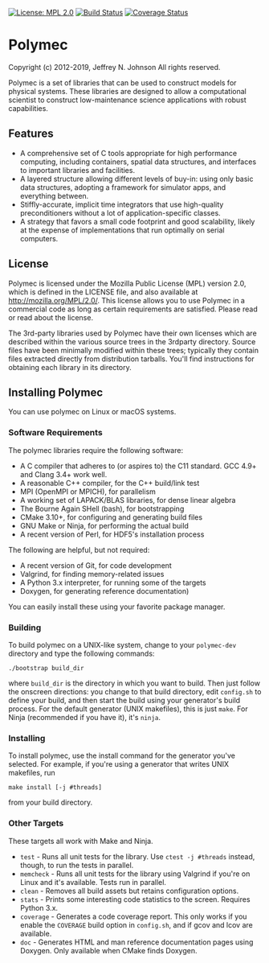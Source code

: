 [![License: MPL 2.0](https://img.shields.io/badge/License-MPL%202.0-brightgreen.svg)](https://opensource.org/licenses/MPL-2.0)
[![Build Status](https://travis-ci.org/polymec/polymec-dev.svg?branch=master)](https://travis-ci.org/polymec/polymec-dev)
[![Coverage Status](https://codecov.io/gh/polymec/polymec-dev/branch/master/graph/badge.svg)](https://codecov.io/gh/polymec/polymec-dev)

# Polymec

Copyright (c) 2012-2019, Jeffrey N. Johnson
All rights reserved.

Polymec is a set of libraries that can be used to construct models for 
physical systems. These libraries are designed to allow a computational 
scientist to construct low-maintenance science applications with robust 
capabilities. 

## Features

* A comprehensive set of C tools appropriate for high performance computing, 
  including containers, spatial data structures, and interfaces to important 
  libraries and facilities.
* A layered structure allowing different levels of buy-in: using only 
  basic data structures, adopting a framework for simulator apps, and 
  everything between.
* Stiffly-accurate, implicit time integrators that use high-quality 
  preconditioners without a lot of application-specific classes.
* A strategy that favors a small code footprint and good scalability, likely 
  at the expense of implementations that run optimally on serial computers.

## License

Polymec is licensed under the Mozilla Public License (MPL) version 2.0, which 
is defined in the LICENSE file, and also available at http://mozilla.org/MPL/2.0/.
This license allows you to use Polymec in a commercial code as long as 
certain requirements are satisfied. Please read or read about the license.

The 3rd-party libraries used by Polymec have their own licenses which are 
described within the various source trees in the 3rdparty directory. Source 
files have been minimally modified within these trees; typically they contain 
files extracted directly from distribution tarballs. You'll find instructions 
for obtaining each library in its directory.

## Installing Polymec

You can use polymec on Linux or macOS systems.

### Software Requirements

The polymec libraries require the following software:

* A C compiler that adheres to (or aspires to) the C11 standard. 
  GCC 4.9+ and Clang 3.4+ work well.
* A reasonable C++ compiler, for the C++ build/link test
* MPI (OpenMPI or MPICH), for parallelism
* A working set of LAPACK/BLAS libraries, for dense linear algebra
* The Bourne Again SHell (bash), for bootstrapping
* CMake 3.10+, for configuring and generating build files
* GNU Make or Ninja, for performing the actual build
* A recent version of Perl, for HDF5's installation process

The following are helpful, but not required: 

* A recent version of Git, for code development
* Valgrind, for finding memory-related issues
* A Python 3.x interpreter, for running some of the targets
* Doxygen, for generating reference documentation)

You can easily install these using your favorite package manager.

### Building 

To build polymec on a UNIX-like system, change to your `polymec-dev` directory 
and type the following commands:

```
./bootstrap build_dir
```

where `build_dir` is the directory in which you want to build. Then just 
follow the onscreen directions: you change to that build directory, edit 
`config.sh` to define your build, and then start the build using your 
generator's build process. For the default generator (UNIX makefiles), this 
is just `make`. For Ninja (recommended if you have it), it's `ninja`.

### Installing

To install polymec, use the install command for the generator you've selected.
For example, if you're using a generator that writes UNIX makefiles, run

```
make install [-j #threads]
```

from your build directory. 

### Other Targets

These targets all work with Make and Ninja.

* `test` - Runs all unit tests for the library. Use `ctest -j #threads` instead, though, to run the tests in parallel.
* `memcheck` - Runs all unit tests for the library using Valgrind if you're on Linux and it's available. Tests run in parallel.
* `clean` - Removes all build assets but retains configuration options.
* `stats` - Prints some interesting code statistics to the screen. Requires Python 3.x.
* `coverage` - Generates a code coverage report. This only works if you enable the `COVERAGE` build option in `config.sh`, and if gcov and lcov are available.
* `doc` - Generates HTML and man reference documentation pages using Doxygen. Only available when CMake finds Doxygen.
   
